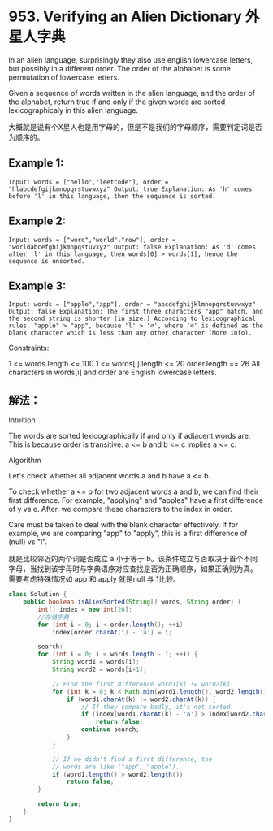 # 953. Verifying an Alien Dictionary 外星人字典

In an alien language, surprisingly they also use english lowercase letters, but possibly in a different order. 
The order of the alphabet is some permutation of lowercase letters.

Given a sequence of words written in the alien language, and the order of the alphabet, return true if and only 
if the given words are sorted lexicographicaly in this alien language.

大概就是说有个X星人也是用字母的，但是不是我们的字母顺序，需要判定词是否为顺序的。

## Example 1:

`Input: words = ["hello","leetcode"], order = "hlabcdefgijkmnopqrstuvwxyz"
Output: true
Explanation: As 'h' comes before 'l' in this language, then the sequence is sorted.`

## Example 2:

`Input: words = ["word","world","row"], order = "worldabcefghijkmnpqstuvxyz"
Output: false
Explanation: As 'd' comes after 'l' in this language, then words[0] > words[1], hence the sequence is unsorted.`

## Example 3:

`Input: words = ["apple","app"], order = "abcdefghijklmnopqrstuvwxyz"
Output: false
Explanation: The first three characters "app" match, and the second string is shorter (in size.) According to lexicographical rules 
"apple" > "app", because 'l' > '∅', where '∅' is defined as the blank character which is less than any other character (More info).`
 

Constraints:

1 <= words.length <= 100
1 <= words[i].length <= 20
order.length == 26
All characters in words[i] and order are English lowercase letters.

## 解法：

Intuition

The words are sorted lexicographically if and only if adjacent words are. This is because order is transitive: 
a <= b and b <= c implies a <= c.

Algorithm

Let's check whether all adjacent words a and b have a <= b.

To check whether a <= b for two adjacent words a and b, we can find their first difference. For example, 
"applying" and "apples" have a first difference of y vs e. After, we compare these characters to the index in order.

Care must be taken to deal with the blank character effectively. If for example, we are comparing "app" to "apply", this is a first difference of (null) vs "l".

就是比较邻近的两个词是否成立 a 小于等于 b。该条件成立与否取决于首个不同字母，当找到该字母时与字典语序对应查找是否为正确顺序，如果正确则为真。
需要考虑特殊情况如 app 和 apply 就是null 与 1比较。

```java
class Solution {
    public boolean isAlienSorted(String[] words, String order) {
        int[] index = new int[26];
        //存储字典
        for (int i = 0; i < order.length(); ++i)
            index[order.charAt(i) - 'a'] = i;

        search: 
        for (int i = 0; i < words.length - 1; ++i) {
            String word1 = words[i];
            String word2 = words[i+1];

            // Find the first difference word1[k] != word2[k].
            for (int k = 0; k < Math.min(word1.length(), word2.length()); ++k) {
                if (word1.charAt(k) != word2.charAt(k)) {
                    // If they compare badly, it's not sorted.
                    if (index[word1.charAt(k) - 'a'] > index[word2.charAt(k) - 'a'])
                        return false;
                    continue search;
                }
            }

            // If we didn't find a first difference, the
            // words are like ("app", "apple").
            if (word1.length() > word2.length())
                return false;
        }

        return true;
    }
}
```

